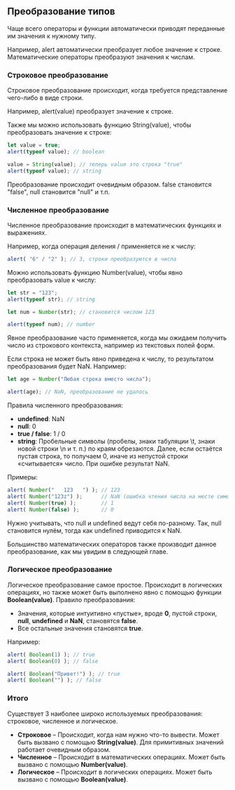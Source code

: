 ## Преобразование типов
Чаще всего операторы и функции автоматически приводят переданные им значения к нужному типу.

Например, alert автоматически преобразует любое значение к строке. Математические операторы преобразуют значения к числам.

### Строковое преобразование
Строковое преобразование происходит, когда требуется представление чего-либо в виде строки.

Например, alert(value) преобразует значение к строке.

Также мы можно использовать функцию String(value), чтобы преобразовать значение к строке:
```JavaScript
let value = true;
alert(typeof value); // boolean

value = String(value); // теперь value это строка "true"
alert(typeof value); // string
```
Преобразование происходит очевидным образом. false становится "false", null становится "null" и т.п.

### Численное преобразование
Численное преобразование происходит в математических функциях и выражениях.

Например, когда операция деления / применяется не к числу:
```JavaScript
alert( "6" / "2" ); // 3, строки преобразуются в числа
```
Можно использовать функцию Number(value), чтобы явно преобразовать value к числу:
```JavaScript
let str = "123";
alert(typeof str); // string

let num = Number(str); // становится числом 123

alert(typeof num); // number
```
Явное преобразование часто применяется, когда мы ожидаем получить число из строкового контекста, например из текстовых полей форм.

Если строка не может быть явно приведена к числу, то результатом преобразования будет NaN. Например:
```JavaScript
let age = Number("Любая строка вместо числа");

alert(age); // NaN, преобразование не удалось
```

Правила численного преобразования:
- **undefined**: NaN
- **null**: 0
- **true / false**: 1 / 0
- **string**: Пробельные символы (пробелы, знаки табуляции \t, знаки новой строки \n и т. п.) по краям обрезаются. Далее, если остаётся пустая строка, то получаем 0, иначе из непустой строки «считывается» число. При ошибке результат NaN.

Примеры:
```JavaScript
alert( Number("   123   ") ); // 123
alert( Number("123z") );      // NaN (ошибка чтения числа на месте символа "z")
alert( Number(true) );        // 1
alert( Number(false) );       // 0
```
Нужно учитывать, что null и undefined ведут себя по-разному. Так, null становится нулём, тогда как undefined приводится к NaN.

Большинство математических операторов также производит данное преобразование, как мы увидим в следующей главе.

### Логическое преобразование
Логическое преобразование самое простое.
Происходит в логических операциях, но также может быть выполнено явно с помощью функции **Boolean(value)**.
Правило преобразования:
* Значения, которые интуитивно «пустые», вроде **0**, пустой строки, **null**, **undefined** и **NaN**, становятся **false**.
* Все остальные значения становятся **true**.

Например:
```JavaScript
alert( Boolean(1) ); // true
alert( Boolean(0) ); // false

alert( Boolean("Привет!") ); // true
alert( Boolean("") ); // false
```

### Итого
Существует 3 наиболее широко используемых преобразования: строковое, численное и логическое.
* **Строковое** – Происходит, когда нам нужно что-то вывести. Может быть вызвано с помощью **String(value)**. Для примитивных значений работает очевидным образом.
* **Численное** – Происходит в математических операциях. Может быть вызвано с помощью **Number(value)**.
* **Логическое** – Происходит в логических операциях. Может быть вызвано с помощью **Boolean(value)**.